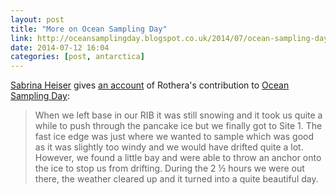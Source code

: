```yaml
---
layout: post
title: "More on Ocean Sampling Day"
link: http://oceansamplingday.blogspot.co.uk/2014/07/ocean-sampling-day-in-antarctic-this.html
date: 2014-07-12 16:04
categories: [post, antarctica]
---
```


[Sabrina Heiser](http://penguinlandadventures.blogspot.com) gives [an account](http://oceansamplingday.blogspot.co.uk/2014/07/ocean-sampling-day-in-antarctic-this.html) of Rothera's contribution to [Ocean Sampling Day](http://oceansamplingday.org):

> When we left base in our RIB it was still snowing and it took us quite a while to push through the pancake ice but we finally got to Site 1. The fast ice edge was just where we wanted to sample which was good as it was slightly too windy and we would have drifted quite a lot. However, we found a little bay and were able to throw an anchor onto the ice to stop us from drifting. During the 2 ½ hours we were out there, the weather cleared up and it turned into a quite beautiful day.
